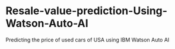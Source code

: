 # Resale-value-prediction-Using-Watson-Auto-AI
Predicting the price of used cars of USA using IBM Watson Auto AI
